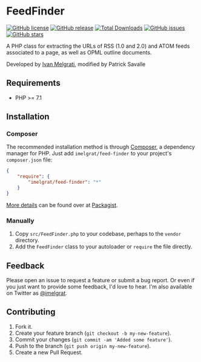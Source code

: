FeedFinder
==================

[![GitHub license](https://img.shields.io/github/license/imelgrat/feed-finder.svg?style=flat-square)](https://github.com/imelgrat/feed-finder/blob/master/LICENSE)
[![GitHub release](https://img.shields.io/github/release/imelgrat/feed-finder.svg?style=flat-square)](https://github.com/imelgrat/feed-finder/releases)
[![Total Downloads](https://poser.pugx.org/imelgrat/feed-finder/downloads?format=flat-square)](https://packagist.org/packages/imelgrat/feed-finder)
[![GitHub issues](https://img.shields.io/github/issues/imelgrat/feed-finder.svg?style=flat-square)](https://github.com/imelgrat/feed-finder/issues)
[![GitHub stars](https://img.shields.io/github/stars/imelgrat/feed-finder.svg?style=flat-square)](https://github.com/imelgrat/feed-finder/stargazers)

A PHP class for extracting the URLs of RSS (1.0 and 2.0) and ATOM feeds associated to a page, as well as OPML outline documents. 

Developed by [Ivan Melgrati](https://imelgrat.me), modified by Patrick Savalle 

Requirements
------------

*   PHP >= 7.1

Installation
------------

### Composer

The recommended installation method is through
[Composer](http://getcomposer.org/), a dependency manager for PHP. Just add
`imelgrat/feed-finder` to your project's `composer.json` file:

```json
{
    "require": {
        "imelgrat/feed-finder": "*"
    }
}
```

[More details](http://packagist.org/packages/imelgrat/feed-finder) can
be found over at [Packagist](http://packagist.org).

### Manually

1.  Copy `src/FeedFinder.php` to your codebase, perhaps to the `vendor`
    directory.
2.  Add the `FeedFinder` class to your autoloader or `require` the file directly.

Feedback
--------

Please open an issue to request a feature or submit a bug report. Or even if
you just want to provide some feedback, I'd love to hear. I'm also available on
Twitter as [@imelgrat](https://twitter.com/imelgrat).

Contributing
------------

1.  Fork it.
2.  Create your feature branch (`git checkout -b my-new-feature`).
3.  Commit your changes (`git commit -am 'Added some feature'`).
4.  Push to the branch (`git push origin my-new-feature`).
5.  Create a new Pull Request.
